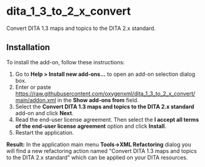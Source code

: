 # dita_1_3_to_2_x_convert
Convert DITA 1.3 maps and topics to the DITA 2.x standard.

## Installation

To install the add-on, follow these instructions:

1. Go to **Help > Install new add-ons...** to open an add-on selection dialog box.
2. Enter or paste https://raw.githubusercontent.com/oxygenxml/dita_1_3_to_2_x_convert/main/addon.xml in the **Show add-ons from** field.
3. Select the **Convert DITA 1.3 maps and topics to the DITA 2.x standard** add-on and click **Next**.
4. Read the end-user license agreement. Then select the **I accept all terms of the end-user license agreement** option and click **Install**.
5. Restart the application.

**Result:** In the application main menu **Tools->XML Refactoring** dialog you will find a new refactoring action named "Convert DITA 1.3 maps and topics to the DITA 2.x standard" which can be applied on your DITA resources.
